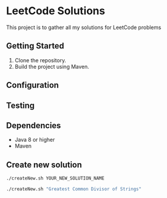 # LeetCode Solutions

This project is to gather all my solutions for LeetCode problems

## Getting Started

1. Clone the repository.
2. Build the project using Maven.

## Configuration

## Testing

## Dependencies

- Java 8 or higher
- Maven

## Create new solution

```bash
./createNew.sh YOUR_NEW_SOLUTION_NAME

./createNew.sh "Greatest Common Divisor of Strings"
